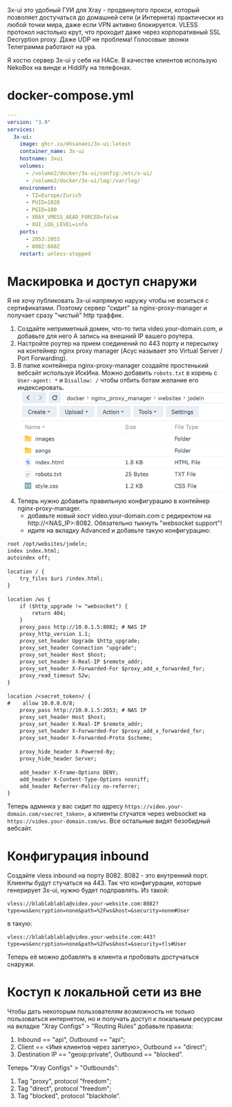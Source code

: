 3x-ui это удобный ГУИ для Xray - продвинутого прокси, который позволяет достучаться до домашней сети (и Интернета) практически из любой точки мира, даже если VPN активно блокируется. 
VLESS протокол настолько крут, что проходит даже через корпоративный SSL Decryption proxy. Даже UDP не проблема! Голосовые звонки Телеграмма работают на ура.  

Я хостю сервер 3x-ui у себя на НАСе. В качестве клиентов использую NekoBox на винде и Hiddify на телефонах.

# docker-compose.yml

```yaml
---
version: "3.9"
services:
  3x-ui:
    image: ghcr.io/mhsanaei/3x-ui:latest
    container_name: 3x-ui
    hostname: 3xui
    volumes:
      - /volume2/docker/3x-ui/config:/etc/x-ui/
      - /volume2/docker/3x-ui/log:/var/log/
    environment:
      - TZ=Europe/Zurich
      - PUID=1028
      - PGID=100
      - XRAY_VMESS_AEAD_FORCED=false
      - XUI_LOG_LEVEL=info
    ports:
      - 2053:2053
      - 8082:8082
    restart: unless-stopped
```

# Маскировка и доступ снаружи
Я не хочу публиковать 3x-ui напрямую наружу чтобы не возиться с сертификатами. Поэтому сервер "сидит" за nginx-proxy-manager и получает сразу "чистый" http траффик.

1. Создайте неприметный домен, что-то типа video.your-domain.com, и добавьте для него А запись на внешний IP вашего роутера.
2. Настройте роутер на прием соединений по 443 порту и пересылку на контейнер nginx proxy manager (Асус называет это Virtual Server / Port Forwarding).
3. В папке контейнера nginx-proxy-manager создайте простенький вебсайт используя ИскИна. Можно добавить ```robots.txt``` в корень с ```User-agent: *``` и ```Disallow: /``` чтобы отбить ботам желание его индексировать.
![пример папки с сайтом](https://github.com/ageev/SmartHome/blob/master/Pictures/vless_website.png)
4. Теперь нужно добавить правильную конфигурацию в контейнер nginx-proxy-manager.
   - добавьте новый хост video.your-domain.com с редиректом на http://<NAS_IP>:8082. Обязательно тыкнуть "websocket support"!
   - идите на вкладку Advanced и добавьте такую конфигурацию:
```nginx
root /opt/websites/jodeln;
index index.html;
autoindex off;

location / {
    try_files $uri /index.html;
}

location /ws {
    if ($http_upgrade != "websocket") {
        return 404;
    }
    proxy_pass http://10.0.1.5:8082; # NAS IP
    proxy_http_version 1.1;
    proxy_set_header Upgrade $http_upgrade;
    proxy_set_header Connection "upgrade";
    proxy_set_header Host $host;
    proxy_set_header X-Real-IP $remote_addr;
    proxy_set_header X-Forwarded-For $proxy_add_x_forwarded_for;
    proxy_read_timeout 52w;
}

location /<secret_token>/ {
#    allow 10.0.0.0/8;
    proxy_pass http://10.0.1.5:2053; # NAS IP
    proxy_set_header Host $host;
    proxy_set_header X-Real-IP $remote_addr;
    proxy_set_header X-Forwarded-For $proxy_add_x_forwarded_for;
    proxy_set_header X-Forwarded-Proto $scheme;

    proxy_hide_header X-Powered-By;
    proxy_hide_header Server;

    add_header X-Frame-Options DENY;
    add_header X-Content-Type-Options nosniff;
    add_header Referrer-Policy no-referrer;
}
```
Теперь админка у вас сидит по адресу ```https://video.your-domain.com/<secret_token>```, а клиенты стучатся через websocket на ```https://video.your-domain.com/ws```.
Все остальные видят безобидный вебсайт. 

# Конфигурация inbound
Создайте vless inbound на порту 8082. 8082 - это внутренний порт. Клиенты будут стучаться на 443. Так что конфигурации, которые генерирует 3x-ui, нужно будет подправлять. 
Из такой:
```
vless://blablablabla@video.your-website.com:8082?type=ws&encryption=none&path=%2Fws&host=&security=none#User
```
в такую:
```
vless://blablablabla@video.your-website.com:443?type=ws&encryption=none&path=%2Fws&host=&security=tls#User
```

Теперь её можно добавлять в клиента и пробовать достучаться снаружи. 

# Коступ к локальной сети из вне
Чтобы дать некоторым пользователям возможность не только пользоваться интернетом, но и получать доступ к локальным ресурсам на вкладке "Xray Configs" > "Routing Rules" добавьте правила:

1. Inbound == "api", Outbound == "api";
2. Client == <Имя клиентов через запятую>, Outbound == "direct";
3. Destination IP == "geoip:private", Outbound == "blocked".

Теперь "Xray Configs" > "Outbounds":

1. Tag "proxy", protocol "freedom";
2. Tag "direct", protocol "freedom";
3. Tag "blocked", protocol "blackhole".

